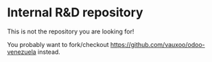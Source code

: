 Internal R&D repository
=======================
 
This is not the repository you are looking for!
 
You probably want to fork/checkout https://github.com/vauxoo/odoo-venezuela instead.
